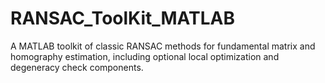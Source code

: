 # RANSAC_ToolKit_MATLAB
A MATLAB toolkit of classic RANSAC methods for fundamental matrix and homography estimation, including optional local optimization and degeneracy check components.
